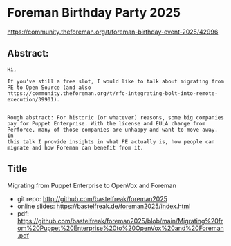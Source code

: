 # Foreman Birthday Party 2025

https://community.theforeman.org/t/foreman-birthday-event-2025/42996

## Abstract:

```
Hi,

If you've still a free slot, I would like to talk about migrating from
PE to Open Source (and also
https://community.theforeman.org/t/rfc-integrating-bolt-into-remote-execution/39901).


Rough abstract: For historic (or whatever) reasons, some big companies
pay for Puppet Enterprise. With the license and EULA change from
Perforce, many of those companies are unhappy and want to move away. In
this talk I provide insights in what PE actually is, how people can
migrate and how Foreman can benefit from it.
```

## Title

Migrating from Puppet Enterprise to OpenVox and Foreman

* git repo: http://github.com/bastelfreak/foreman2025
* online slides: https://bastelfreak.de/foreman2025/index.html
* pdf: https://github.com/bastelfreak/foreman2025/blob/main/Migrating%20from%20Puppet%20Enterprise%20to%20OpenVox%20and%20Foreman.pdf
